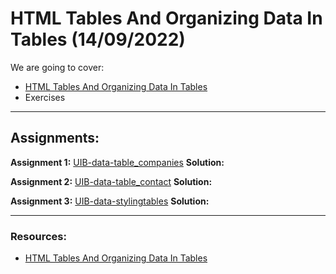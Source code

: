 # HTML Tables And Organizing Data In Tables (14/09/2022)

We are going to cover:

- [HTML Tables And Organizing Data In Tables](https://blogs.crtil.com/html-tables-and-styles-userIneterface)
- Exercises

---

## Assignments:

**Assignment 1:** [UIB-data-table_companies](https://classroom.github.com/a/WvQ93M4G)
**Solution:** []()

**Assignment 2:** [UIB-data-table_contact](https://classroom.github.com/a/fyRmQZhQ)
**Solution:** []()

**Assignment 3:** [UIB-data-stylingtables](https://classroom.github.com/a/kl3m8-wH)
**Solution:** []()

---

### Resources:

- [HTML Tables And Organizing Data In Tables](https://blogs.crtil.com/html-tables-and-styles-userIneterface)

